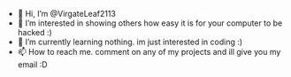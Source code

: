 - 👋 Hi, I’m @VirgateLeaf2113
- 👀 I’m interested in showing others how easy it is for your computer to be hacked :)
- 🌱 I’m currently learning nothing. im just interested in coding :) 
- 📫 How to reach me. comment on any of my projects and ill give you my email :D 

<!---
VirgateLeaf2113/VirgateLeaf2113 is a ✨ special ✨ repository because its `README.md` (this file) appears on your GitHub profile.
You can click the Preview link to take a look at your changes.
--->
